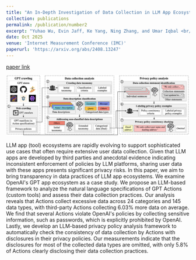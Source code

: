 ```yaml
---
title: "An In-Depth Investigation of Data Collection in LLM App Ecosystems"
collection: publications
permalink: /publication/number2
excerpt: "Yuhao Wu, Evin Jaff, Ke Yang, Ning Zhang, and Umar Iqbal <br/><img src='/images/research3.png' style=\"width: 600px; height: auto;\" >"
date: Oct 2025
venue: 'Internet Measurement Conference (IMC)'
paperurl: 'https://arxiv.org/abs/2408.13247'
---
```

[paper link](https://arxiv.org/abs/2408.13247)

<img src="/images/research3.png" style="zoom:80%;" />

LLM app (tool) ecosystems are rapidly evolving to support sophisticated use cases that often require extensive user data collection. Given that LLM apps are developed by third parties and anecdotal evidence indicating inconsistent enforcement of policies by LLM platforms, sharing user data with these apps presents significant privacy risks. In this paper, we aim to bring transparency in data practices of LLM app ecosystems. We examine OpenAI's GPT app ecosystem as a case study. We propose an LLM-based framework to analyze the natural language specifications of GPT Actions (custom tools) and assess their data collection practices. Our analysis reveals that Actions collect excessive data across 24 categories and 145 data types, with third-party Actions collecting 6.03% more data on average. We find that several Actions violate OpenAI's policies by collecting sensitive information, such as passwords, which is explicitly prohibited by OpenAI. Lastly, we develop an LLM-based privacy policy analysis framework to automatically check the consistency of data collection by Actions with disclosures in their privacy policies. Our measurements indicate that the disclosures for most of the collected data types are omitted, with only 5.8% of Actions clearly disclosing their data collection practices.